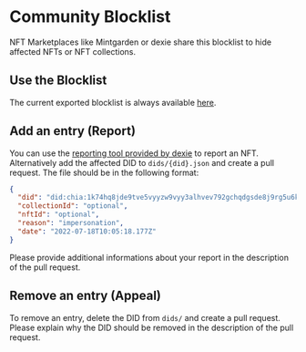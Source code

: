 # Community Blocklist

NFT Marketplaces like Mintgarden or dexie share this blocklist to hide affected NFTs or NFT collections.

## Use the Blocklist

The current exported blocklist is always available [here](https://raw.githubusercontent.com/dexie-space/blocklist/main/export/blocklist.json).

## Add an entry (Report)

You can use the [reporting tool provided by dexie](https://dexie.space/report) to report an NFT. Alternatively add the affected DID to `dids/{did}.json` and create a pull request. The file should be in the following format:

```json
{
  "did": "did:chia:1k74hq8jde9tve5vyyzw9vyy3alhvev792gchqdgsde8j9rg5u6ksfe35lc",
  "collectionId": "optional",
  "nftId": "optional",
  "reason": "impersonation",
  "date": "2022-07-18T10:05:18.177Z"
}
```

Please provide additional informations about your report in the description of the pull request.

## Remove an entry (Appeal)

To remove an entry, delete the DID from `dids/` and create a pull request. Please explain why the DID should be removed in the description of the pull request.
